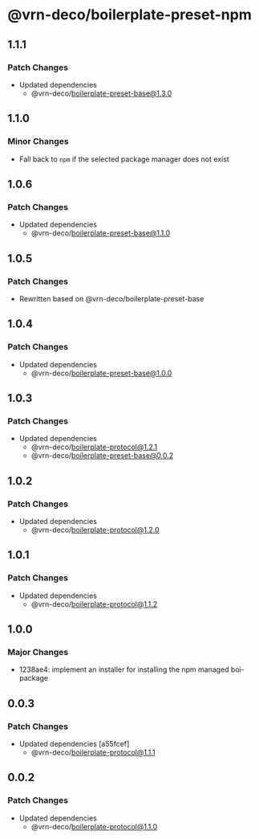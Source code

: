 # @vrn-deco/boilerplate-preset-npm

## 1.1.1

### Patch Changes

- Updated dependencies
  - @vrn-deco/boilerplate-preset-base@1.3.0

## 1.1.0

### Minor Changes

- Fall back to `npm` if the selected package manager does not exist

## 1.0.6

### Patch Changes

- Updated dependencies
  - @vrn-deco/boilerplate-preset-base@1.1.0

## 1.0.5

### Patch Changes

- Rewritten based on @vrn-deco/boilerplate-preset-base

## 1.0.4

### Patch Changes

- Updated dependencies
  - @vrn-deco/boilerplate-preset-base@1.0.0

## 1.0.3

### Patch Changes

- Updated dependencies
  - @vrn-deco/boilerplate-protocol@1.2.1
  - @vrn-deco/boilerplate-preset-base@0.0.2

## 1.0.2

### Patch Changes

- Updated dependencies
  - @vrn-deco/boilerplate-protocol@1.2.0

## 1.0.1

### Patch Changes

- Updated dependencies
  - @vrn-deco/boilerplate-protocol@1.1.2

## 1.0.0

### Major Changes

- 1238ae4: implement an installer for installing the npm managed boi-package

## 0.0.3

### Patch Changes

- Updated dependencies [a55fcef]
  - @vrn-deco/boilerplate-protocol@1.1.1

## 0.0.2

### Patch Changes

- Updated dependencies
  - @vrn-deco/boilerplate-protocol@1.1.0
